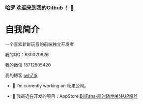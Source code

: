 ### 哈罗 欢迎来到我的Github ！ 👋

# 自我简介 

一个喜欢新鲜玩意的前端独立开发者

我的QQ：630020826  

我的微信 18712505420

我的博客 [iwh718](http://blog.borebooks.top)

- 🔭 I’m currently working on 秋果公司。

- 🌱  我最近在开发的项目：AppStore:[BiliFans-随时随地关注UP粉丝](https://apps.apple.com/cn/app/bilifans-%E9%9A%8F%E6%97%B6%E9%9A%8F%E5%9C%B0%E5%85%B3%E6%B3%A8up%E7%B2%89%E4%B8%9D/id1532896670)

<!--
**iwh718/iwh718** is a ✨ _special_ ✨ repository because its `README.md` (this file) appears on your GitHub profile.

Here are some ideas to get you started:

- 🔭 I’m currently working on ...
- 🌱 I’m currently learning ...
- 👯 I’m looking to collaborate on ...
- 🤔 I’m looking for help with ...
- 💬 Ask me about ...
- 📫 How to reach me: ...
- 😄 Pronouns: ...
- ⚡ Fun fact: ...
-->
